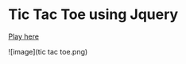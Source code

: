 # Tic Tac Toe using Jquery

[Play here](https://huijunyam.github.io/tic-tac-toe-jquery/)

![image](tic tac toe.png)
